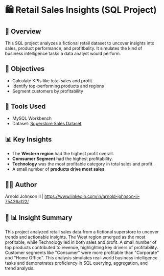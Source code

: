 # 🛍️ Retail Sales Insights (SQL Project)

## 📌 Overview

This SQL project analyzes a fictional retail dataset to uncover insights into sales, product performance, and profitbality. It simulates the kind of business intelligence tasks a data analyst would perform.

## 🎯 Objectives
- Calculate KPIs like total sales and profit
- Identify top-performing products and regions
- Segment customers by profitability

## 🧰 Tools Used
- MySQL Workbench
- Dataset: [Superstore Sales Dataset](https://www.kaggle.com/datasets/vivek468/superstore-dataset-final)

## 📊 Key Insights
- The **Western region** had the highest profit overall.
- **Comsumer Segment** had the highest profitability.
- **Technology** was the most profitable category in total sales and profit.
- A small number of **products drive most sales**.


## 👨‍💻 Author
Arnold Johnson II | https://www.linkedin.com/in/arnold-johnson-ii-75436a122/

## 📝 📊 Insight Summary
This project analyzed retail sales data from a fictional superstore to uncover trends and actionable insights. The West region emerged as the most profitable, while Technology led in both sales and profit. A small number of top products contributed to revenue, highlighting key drivers of profitability. Customer segments like "Consumer" were more profitable than "Corporate" and "Home Office". This analysis simulates real-world business intelligence tasks and demonstrates proficiency in SQL querying, aggregation, and trend analysis.
